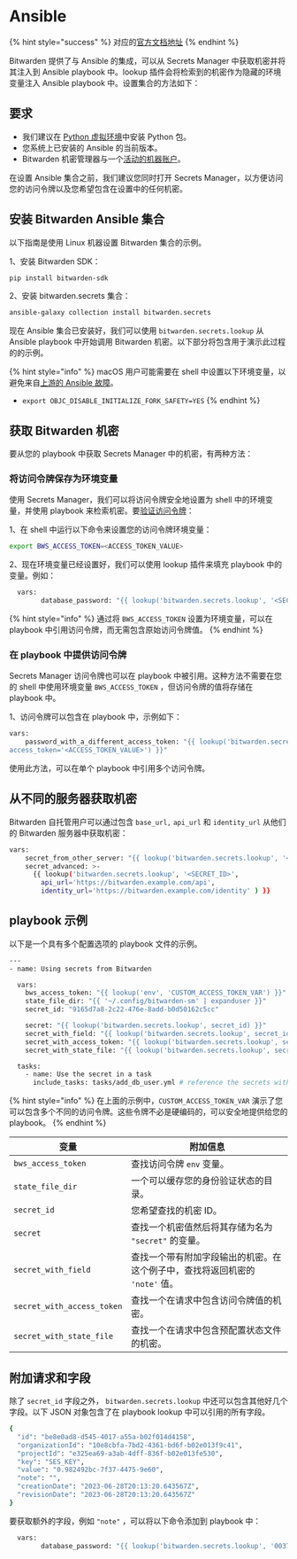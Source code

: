 # Ansible

{% hint style="success" %}
对应的[官方文档地址](https://bitwarden.com/help/ansible-integration/)
{% endhint %}

Bitwarden 提供了与 Ansible 的集成，可以从 Secrets Manager 中获取机密并将其注入到 Ansible playbook 中。lookup 插件会将检索到的机密作为隐藏的环境变量注入 Ansible playbook 中。设置集合的方法如下：

## 要求 <a href="#requirements" id="requirements"></a>

* 我们建议在 [Python 虚拟环境](https://python.land/virtual-environments/virtualenv)中安装 Python 包。
* 您系统上已安装的 Ansible 的当前版本。
* Bitwarden 机密管理器与一个[活动的机器账户](../get-started/secrets-manager-quick-start.md#add-a-service-account)。

在设置 Ansible 集合之前，我们建议您同时打开 Secrets Manager，以方便访问您的访问令牌以及您希望包含在设置中的任何机密。

## 安装 Bitwarden Ansible 集合 <a href="#install-the-bitwarden-ansible-collection" id="install-the-bitwarden-ansible-collection"></a>

以下指南是使用 Linux 机器设置 Bitwarden 集合的示例。

1、安装 Bitwarden SDK：

```bash
pip install bitwarden-sdk
```

2、安装 bitwarden.secrets 集合：

```bash
ansible-galaxy collection install bitwarden.secrets
```

现在 Ansible 集合已安装好，我们可以使用 `bitwarden.secrets.lookup` 从 Ansible playbook 中开始调用 Bitwarden 机密。以下部分将包含用于演示此过程的的示例。

{% hint style="info" %}
macOS 用户可能需要在 shell 中设置以下环境变量，以避免来自[上游的 Ansible 故障](https://docs.ansible.com/ansible/latest/reference_appendices/faq.html#running-on-macos-as-a-control-node)。

* `export OBJC_DISABLE_INITIALIZE_FORK_SAFETY=YES`
{% endhint %}

## 获取 Bitwarden 机密 <a href="#fetch-bitwarden-secrets" id="fetch-bitwarden-secrets"></a>

要从您的 playbook 中获取 Secrets Manager 中的机密，有两种方法：

### 将访问令牌保存为环境变量 <a href="#save-access-token-as-environment-variable" id="save-access-token-as-environment-variable"></a>

使用 Secrets Manager，我们可以将访问令牌安全地设置为 shell 中的环境变量，并使用 playbook 来检索机密。要[验证访问令牌](../get-started/developer-quick-start.md#authenticate)：

1、在 shell 中运行以下命令来设置您的访问令牌环境变量：

```bash
export BWS_ACCESS_TOKEN=<ACCESS_TOKEN_VALUE>
```

2、现在环境变量已经设置好，我们可以使用 lookup 插件来填充 playbook 中的变量。例如：

```bash
  vars:
        database_password: "{{ lookup('bitwarden.secrets.lookup', '<SECRET_ID>') }}" 
```

{% hint style="info" %}
通过将 `BWS_ACCESS_TOKEN` 设置为环境变量，可以在 playbook 中引用访问令牌，而无需包含原始访问令牌值。
{% endhint %}

### 在 playbook 中提供访问令牌 <a href="#supply-access-token-in-playbook" id="supply-access-token-in-playbook"></a>

Secrets Manager 访问令牌也可以在 playbook 中被引用。这种方法不需要在您的 shell 中使用环境变量 `BWS_ACCESS_TOKEN` ，但访问令牌的值将存储在 playbook 中。

1、访问令牌可以包含在 playbook 中，示例如下：

```bash
vars:
    password_with_a_different_access_token: "{{ lookup('bitwarden.secrets.lookup', '<SECRET_ID_VALUE>', 
access_token='<ACCESS_TOKEN_VALUE>') }}"     
```

使用此方法，可以在单个 playbook 中引用多个访问令牌。

## 从不同的服务器获取机密 <a href="#retrieve-secret-from-different-server" id="retrieve-secret-from-different-server"></a>

Bitwarden 自托管用户可以通过包含 `base_url,` `api_url` 和 `identity_url` 从他们的 Bitwarden 服务器中获取机密：

```bash
vars:
    secret_from_other_server: "{{ lookup('bitwarden.secrets.lookup', '<SECRET_ID>', base_url='https://bitwarden.example.com' ) }}"
    secret_advanced: >-
      {{ lookup('bitwarden.secrets.lookup', '<SECRET_ID>',
        api_url='https://bitwarden.example.com/api',
        identity_url='https://bitwarden.example.com/identity' ) }}

```

## playbook 示例 <a href="#example-playbook" id="example-playbook"></a>

以下是一个具有多个配置选项的 playbook 文件的示例。

```bash
---
- name: Using secrets from Bitwarden

  vars:
    bws_access_token: "{{ lookup('env', 'CUSTOM_ACCESS_TOKEN_VAR') }}"
    state_file_dir: "{{ '~/.config/bitwarden-sm' | expanduser }}"
    secret_id: "9165d7a8-2c22-476e-8add-b0d50162c5cc"

    secret: "{{ lookup('bitwarden.secrets.lookup', secret_id) }}"
    secret_with_field: "{{ lookup('bitwarden.secrets.lookup', secret_id, field='note' ) }}"
    secret_with_access_token: "{{ lookup('bitwarden.secrets.lookup', secret_id, access_token=bws_access_token ) }}"
    secret_with_state_file: "{{ lookup('bitwarden.secrets.lookup', secret_id, state_file_dir=state_file_dir ) }}"

  tasks:
    - name: Use the secret in a task
      include_tasks: tasks/add_db_user.yml # reference the secrets with "{{ secret }}", "{{ secret_with_field }}", etc.
```

{% hint style="info" %}
在上面的示例中，`CUSTOM_ACCESS_TOKEN_VAR` 演示了您可以包含多个不同的访问令牌。这些令牌不必是硬编码的，可以安全地提供给您的 playbook。
{% endhint %}

| 变量                         | 附加信息                                        |
| -------------------------- | ------------------------------------------- |
| `bws_access_token`         | 查找访问令牌 `env` 变量。                            |
| `state_file_dir`           | 一个可以缓存您的身份验证状态的目录。                          |
| `secret_id`                | 您希望查找的机密 ID。                                |
| `secret`                   | 查找一个机密值然后将其存储为名为 `"secret"` 的变量。            |
| `secret_with_field`        | 查找一个带有附加字段输出的机密。在这个例子中，查找将返回机密的 `'note'` 值。 |
| `secret_with_access_token` | 查找一个在请求中包含访问令牌值的机密。                         |
| `secret_with_state_file`   | 查找一个在请求中包含预配置状态文件的机密。                       |

## 附加请求和字段 <a href="#additional-requests-and-fields" id="additional-requests-and-fields"></a>

除了 `secret_id` 字段之外， `bitwarden.secrets.lookup` 中还可以包含其他好几个字段。以下 JSON 对象包含了在 playbook lookup 中可以引用的所有字段。

```bash
{
  "id": "be8e0ad8-d545-4017-a55a-b02f014d4158",
  "organizationId": "10e8cbfa-7bd2-4361-bd6f-b02e013f9c41",
  "projectId": "e325ea69-a3ab-4dff-836f-b02e013fe530",
  "key": "SES_KEY",
  "value": "0.982492bc-7f37-4475-9e60",
  "note": "",
  "creationDate": "2023-06-28T20:13:20.643567Z",
  "revisionDate": "2023-06-28T20:13:20.643567Z"
}
```

要获取额外的字段，例如 `"note"` ，可以将以下命令添加到 playbook 中：

```bash
  vars:
        database_password: "{{ lookup('bitwarden.secrets.lookup', '0037ed90-efbb-4d59-a798-b103012487a0', field='note') }}"
```
